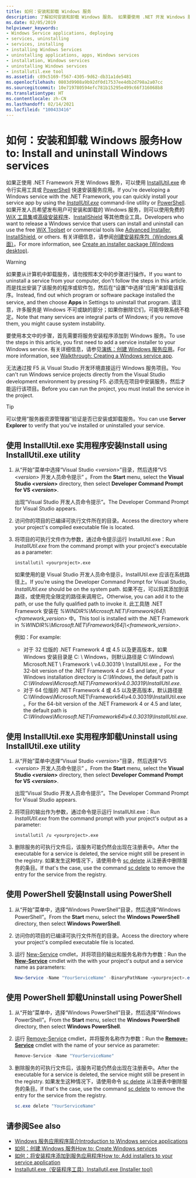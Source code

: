 ```yaml
---
title: 如何：安装和卸载 Windows 服务
description: 了解如何安装和卸载 Windows 服务。 如果要使用 .NET 开发 Windows 服务，可以使用 InstallUtil.exe 或 PowerShell。
ms.date: 02/05/2019
helpviewer_keywords:
- Windows Service applications, deploying
- services, uninstalling
- services, installing
- installing Windows Services
- uninstalling applications, apps, Windows services
- installation, Windows services
- uninstalling Windows services
- installutil.exe tool
ms.assetid: c89c5169-f567-4305-9d62-db31a1de5481
ms.openlocfilehash: 0803d9908a9b92df0d17537ee4db2d798a2a07cc
ms.sourcegitcommit: 10e719780594efc781b15295e499c66f316068b8
ms.translationtype: HT
ms.contentlocale: zh-CN
ms.lasthandoff: 02/14/2021
ms.locfileid: "100433416"
---
```

# <a name="how-to-install-and-uninstall-windows-services"></a><span data-ttu-id="968d6-104">如何：安装和卸载 Windows 服务</span><span class="sxs-lookup"><span data-stu-id="968d6-104">How to: Install and uninstall Windows services</span></span>

<span data-ttu-id="968d6-105">如果正使用 .NET Framework 开发 Windows 服务，可以使用 [InstallUtil.exe](../tools/installutil-exe-installer-tool.md) 命令行实用工具或 [PowerShell](/powershell/scripting/overview) 快速安装服务应用。</span><span class="sxs-lookup"><span data-stu-id="968d6-105">If you're developing a Windows service with the .NET Framework, you can quickly install your service app by using the [*InstallUtil.exe*](../tools/installutil-exe-installer-tool.md) command-line utility or [PowerShell](/powershell/scripting/overview).</span></span> <span data-ttu-id="968d6-106">如果开发人员希望发布用户可安装和卸载的 Windows 服务，则可以使用免费的 [WiX 工具集](https://wixtoolset.org/)或[高级安装程序](https://www.advancedinstaller.com/)、[InstallShield](https://www.revenera.com/install/products/installshield.html) 等其他商业工具。</span><span class="sxs-lookup"><span data-stu-id="968d6-106">Developers who want to release a Windows service that users can install and uninstall can use the free [WiX Toolset](https://wixtoolset.org/) or commercial tools like [Advanced Installer](https://www.advancedinstaller.com/), [InstallShield](https://www.revenera.com/install/products/installshield.html), or others.</span></span> <span data-ttu-id="968d6-107">有关详细信息，请参阅[创建安装程序包（Windows 桌面）](/visualstudio/deployment/deploying-applications-services-and-components#create-an-installer-package-windows-desktop)。</span><span class="sxs-lookup"><span data-stu-id="968d6-107">For more information, see [Create an installer package (Windows desktop)](/visualstudio/deployment/deploying-applications-services-and-components#create-an-installer-package-windows-desktop).</span></span>

> [!WARNING]
> <span data-ttu-id="968d6-108">如果要从计算机中卸载服务，请勿按照本文中的步骤进行操作。</span><span class="sxs-lookup"><span data-stu-id="968d6-108">If you want to uninstall a service from your computer, don't follow the steps in this article.</span></span> <span data-ttu-id="968d6-109">而是找出安装了该服务的程序或软件包，然后在“设置”中选择“应用”来卸载该程序。</span><span class="sxs-lookup"><span data-stu-id="968d6-109">Instead, find out which program or software package installed the service, and then choose **Apps** in Settings to uninstall that program.</span></span> <span data-ttu-id="968d6-110">请注意，许多服务是 Windows 不可或缺的部分；如果你删除它们，可能导致系统不稳定。</span><span class="sxs-lookup"><span data-stu-id="968d6-110">Note that many services are integral parts of Windows; if you remove them, you might cause system instability.</span></span>

<span data-ttu-id="968d6-111">要使用本文中的步骤，首先需要将服务安装程序添加到 Windows 服务。</span><span class="sxs-lookup"><span data-stu-id="968d6-111">To use the steps in this article, you first need to add a service installer to your Windows service.</span></span> <span data-ttu-id="968d6-112">有关详细信息，请参见[演练：创建 Windows 服务应用](walkthrough-creating-a-windows-service-application-in-the-component-designer.md)。</span><span class="sxs-lookup"><span data-stu-id="968d6-112">For more information, see [Walkthrough: Creating a Windows service app](walkthrough-creating-a-windows-service-application-in-the-component-designer.md).</span></span>

<span data-ttu-id="968d6-113">无法通过按 F5 从 Visual Studio 开发环境直接运行 Windows 服务项目。</span><span class="sxs-lookup"><span data-stu-id="968d6-113">You can't run Windows service projects directly from the Visual Studio development environment by pressing F5.</span></span> <span data-ttu-id="968d6-114">必须先在项目中安装服务，然后才能运行该项目。</span><span class="sxs-lookup"><span data-stu-id="968d6-114">Before you can run the project, you must install the service in the project.</span></span>

> [!TIP]
> <span data-ttu-id="968d6-115">可以使用“服务器资源管理器”验证是否已安装或卸载服务。</span><span class="sxs-lookup"><span data-stu-id="968d6-115">You can use **Server Explorer** to verify that you've installed or uninstalled your service.</span></span>

## <a name="install-using-installutilexe-utility"></a><span data-ttu-id="968d6-116">使用 InstallUtil.exe 实用程序安装</span><span class="sxs-lookup"><span data-stu-id="968d6-116">Install using InstallUtil.exe utility</span></span>

1. <span data-ttu-id="968d6-117">从“开始”菜单中选择“Visual Studio \<*version*>”目录，然后选择“VS \<*version*> 开发人员命令提示”  。</span><span class="sxs-lookup"><span data-stu-id="968d6-117">From the **Start** menu, select the **Visual Studio \<*version*>** directory, then select **Developer Command Prompt for VS \<*version*>**.</span></span>

     <span data-ttu-id="968d6-118">出现“Visual Studio 开发人员命令提示”。</span><span class="sxs-lookup"><span data-stu-id="968d6-118">The Developer Command Prompt for Visual Studio appears.</span></span>

2. <span data-ttu-id="968d6-119">访问你的项目的已编译可执行文件所在的目录。</span><span class="sxs-lookup"><span data-stu-id="968d6-119">Access the directory where your project's compiled executable file is located.</span></span>

3. <span data-ttu-id="968d6-120">将项目的可执行文件作为参数，通过命令提示运行 InstallUtil.exe：</span><span class="sxs-lookup"><span data-stu-id="968d6-120">Run *InstallUtil.exe* from the command prompt with your project's executable as a parameter:</span></span>

    ```console
    installutil <yourproject>.exe
    ```

     <span data-ttu-id="968d6-121">如果使用的是 Visual Studio 开发人员命令提示，InstallUtil.exe 应该在系统路径上。</span><span class="sxs-lookup"><span data-stu-id="968d6-121">If you’re using the Developer Command Prompt for Visual Studio, *InstallUtil.exe* should be on the system path.</span></span> <span data-ttu-id="968d6-122">如果不在，可以将其添加到该路径，或使用完全限定的路径来调用它。</span><span class="sxs-lookup"><span data-stu-id="968d6-122">Otherwise, you can add it to the path, or use the fully qualified path to invoke it.</span></span> <span data-ttu-id="968d6-123">此工具随 .NET Framework 安装在 *%WINDIR%\Microsoft.NET\Framework[64]\\<framework_version\>* 中。</span><span class="sxs-lookup"><span data-stu-id="968d6-123">This tool is installed with the .NET Framework in *%WINDIR%\Microsoft.NET\Framework[64]\\<framework_version\>*.</span></span>

     <span data-ttu-id="968d6-124">例如：</span><span class="sxs-lookup"><span data-stu-id="968d6-124">For example:</span></span>
     - <span data-ttu-id="968d6-125">对于 32 位版的 .NET Framework 4 或 4.5 以及更高版本，如果 Windows 安装目录是 C: \ Windows，则默认路径是 C:\Windows\ Microsoft.NET \ Framework \ v4.0.30319 \ InstallUtil.exe 。</span><span class="sxs-lookup"><span data-stu-id="968d6-125">For the 32-bit version of the .NET Framework 4 or 4.5 and later, if your Windows installation directory is *C:\Windows*, the default path is *C:\Windows\Microsoft.NET\Framework\v4.0.30319\InstallUtil.exe*.</span></span>
     - <span data-ttu-id="968d6-126">对于 64 位版的 .NET Framework 4 或 4.5 以及更高版本，默认路径是 C:\Windows\Microsoft.NET\Framework64\v4.0.30319\InstallUtil.exe。</span><span class="sxs-lookup"><span data-stu-id="968d6-126">For the 64-bit version of the .NET Framework 4 or 4.5 and later, the default path is *C:\Windows\Microsoft.NET\Framework64\v4.0.30319\InstallUtil.exe*.</span></span>

## <a name="uninstall-using-installutilexe-utility"></a><span data-ttu-id="968d6-127">使用 InstallUtil.exe 实用程序卸载</span><span class="sxs-lookup"><span data-stu-id="968d6-127">Uninstall using InstallUtil.exe utility</span></span>

1. <span data-ttu-id="968d6-128">从“开始”菜单中选择“Visual Studio \<*version*>”目录，然后选择“VS \<*version*> 开发人员命令提示”  。</span><span class="sxs-lookup"><span data-stu-id="968d6-128">From the **Start** menu, select the **Visual Studio \<*version*>** directory, then select **Developer Command Prompt for VS \<*version*>**.</span></span>

     <span data-ttu-id="968d6-129">出现“Visual Studio 开发人员命令提示”。</span><span class="sxs-lookup"><span data-stu-id="968d6-129">The Developer Command Prompt for Visual Studio appears.</span></span>

2. <span data-ttu-id="968d6-130">将项目的输出作为参数，通过命令提示运行 InstallUtil.exe：</span><span class="sxs-lookup"><span data-stu-id="968d6-130">Run *InstallUtil.exe* from the command prompt with your project's output as a parameter:</span></span>

    ```console
    installutil /u <yourproject>.exe
    ```

3. <span data-ttu-id="968d6-131">删除服务的可执行文件后，该服务可能仍然会出现在注册表中。</span><span class="sxs-lookup"><span data-stu-id="968d6-131">After the executable for a service is deleted, the service might still be present in the registry.</span></span> <span data-ttu-id="968d6-132">如果发生这种情况下，请使用命令 [sc delete](/windows-server/administration/windows-commands/sc-delete) 从注册表中删除服务的条目。</span><span class="sxs-lookup"><span data-stu-id="968d6-132">If that's the case, use the command [sc delete](/windows-server/administration/windows-commands/sc-delete) to remove the entry for the service from the registry.</span></span>

## <a name="install-using-powershell"></a><span data-ttu-id="968d6-133">使用 PowerShell 安装</span><span class="sxs-lookup"><span data-stu-id="968d6-133">Install using PowerShell</span></span>

1. <span data-ttu-id="968d6-134">从“开始”菜单中，选择“Windows PowerShell”目录，然后选择“Windows PowerShell”。</span><span class="sxs-lookup"><span data-stu-id="968d6-134">From the **Start** menu, select the **Windows PowerShell** directory, then select **Windows PowerShell**.</span></span>

2. <span data-ttu-id="968d6-135">访问你的项目的已编译可执行文件所在的目录。</span><span class="sxs-lookup"><span data-stu-id="968d6-135">Access the directory where your project's compiled executable file is located.</span></span>

3. <span data-ttu-id="968d6-136">运行 [New-Service](/powershell/module/microsoft.powershell.management/new-service) cmdlet，并将项目的输出和服务名称作为参数：</span><span class="sxs-lookup"><span data-stu-id="968d6-136">Run the [**New-Service**](/powershell/module/microsoft.powershell.management/new-service) cmdlet with the with your project's output and a service name as parameters:</span></span>

    ```powershell
    New-Service -Name "YourServiceName" -BinaryPathName <yourproject>.exe
    ```

## <a name="uninstall-using-powershell"></a><span data-ttu-id="968d6-137">使用 PowerShell 卸载</span><span class="sxs-lookup"><span data-stu-id="968d6-137">Uninstall using PowerShell</span></span>

1. <span data-ttu-id="968d6-138">从“开始”菜单中，选择“Windows PowerShell”目录，然后选择“Windows PowerShell”。</span><span class="sxs-lookup"><span data-stu-id="968d6-138">From the **Start** menu, select the **Windows PowerShell** directory, then select **Windows PowerShell**.</span></span>

2. <span data-ttu-id="968d6-139">运行 [Remove-Service](/powershell/module/microsoft.powershell.management/remove-service) cmdlet，并将服务名称作为参数：</span><span class="sxs-lookup"><span data-stu-id="968d6-139">Run the [**Remove-Service**](/powershell/module/microsoft.powershell.management/remove-service) cmdlet with the name of your service as parameter:</span></span>

    ```powershell
    Remove-Service -Name "YourServiceName"
    ```

3. <span data-ttu-id="968d6-140">删除服务的可执行文件后，该服务可能仍然会出现在注册表中。</span><span class="sxs-lookup"><span data-stu-id="968d6-140">After the executable for a service is deleted, the service might still be present in the registry.</span></span> <span data-ttu-id="968d6-141">如果发生这种情况下，请使用命令 [sc delete](/windows-server/administration/windows-commands/sc-delete) 从注册表中删除服务的条目。</span><span class="sxs-lookup"><span data-stu-id="968d6-141">If that's the case, use the command [sc delete](/windows-server/administration/windows-commands/sc-delete) to remove the entry for the service from the registry.</span></span>

    ```powershell
    sc.exe delete "YourServiceName"
    ```

## <a name="see-also"></a><span data-ttu-id="968d6-142">请参阅</span><span class="sxs-lookup"><span data-stu-id="968d6-142">See also</span></span>

- [<span data-ttu-id="968d6-143">Windows 服务应用程序简介</span><span class="sxs-lookup"><span data-stu-id="968d6-143">Introduction to Windows service applications</span></span>](introduction-to-windows-service-applications.md)
- [<span data-ttu-id="968d6-144">如何：创建 Windows 服务</span><span class="sxs-lookup"><span data-stu-id="968d6-144">How to: Create Windows services</span></span>](how-to-create-windows-services.md)
- [<span data-ttu-id="968d6-145">如何：将安装程序添加到服务应用程序</span><span class="sxs-lookup"><span data-stu-id="968d6-145">How to: Add installers to your service application</span></span>](how-to-add-installers-to-your-service-application.md)
- [<span data-ttu-id="968d6-146">Installutil.exe（安装程序工具）</span><span class="sxs-lookup"><span data-stu-id="968d6-146">Installutil.exe (Installer tool)</span></span>](../tools/installutil-exe-installer-tool.md)
